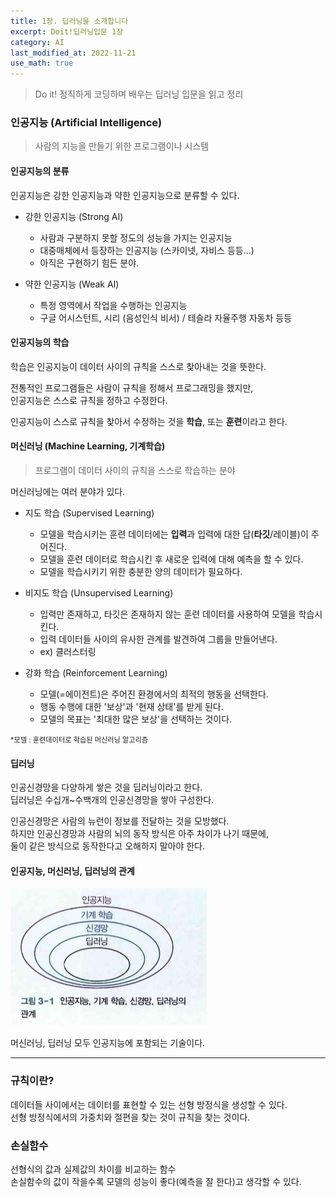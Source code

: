 ```yaml
---
title: 1장. 딥러닝을 소개합니다
excerpt: Doit!딥러닝입문 1장
category: AI
last_modified_at: 2022-11-21
use_math: true
---
```

> Do it! 정직하게 코딩하며 배우는 딥러닝 입문을 읽고 정리

### 인공지능 (Artificial Intelligence)

> 사람의 지능을 만들기 위한 프로그램이나 시스템

#### 인공지능의 분류
인공지능은 강한 인공지능과 약한 인공지능으로 분류할 수 있다.

- 강한 인공지능 (Strong AI)
    - 사람과 구분하지 못할 정도의 성능을 가지는 인공지능
    - 대중매체에서 등장하는 인공지능 (스카이넷, 자비스 등등...)
    - 아직은 구현하기 힘든 분야.

- 약한 인공지능 (Weak AI)
    - 특정 영역에서 작업을 수행하는 인공지능 
    - 구글 어시스턴트, 시리 (음성인식 비서) / 테슬라 자율주행 자동차 등등  

#### 인공지능의 학습

학습은 인공지능이 데이터 사이의 규칙을 스스로 찾아내는 것을 뜻한다. 

전통적인 프로그램들은 사람이 규칙을 정해서 프로그래밍을 했지만,  
인공지능은 스스로 규칙을 정하고 수정한다.  

인공지능이 스스로 규칙을 찾아서 수정하는 것을 **학습**, 또는 **훈련**이라고 한다.

#### 머신러닝 (Machine Learning, 기계학습)
  
> 프로그램이 데이터 사이의 규칙을 스스로 학습하는 분야  

머신러닝에는 여러 분야가 있다.

- 지도 학습 (Supervised Learning)
    - 모델을 학습시키는 훈련 데이터에는 **입력**과 입력에 대한 답(**타깃**/레이블)이 주어진다.
    - 모델을 훈련 데이터로 학습시킨 후 새로운 입력에 대해 예측을 할 수 있다.
    - 모델을 학습시키기 위한 충분한 양의 데이터가 필요하다.

- 비지도 학습 (Unsupervised Learning)
    - 입력만 존재하고, 타깃은 존재하지 않는 훈련 데이터를 사용하여 모델을 학습시킨다.
    - 입력 데이터들 사이의 유사한 관계를 발견하여 그룹을 만들어낸다.
    - ex) 클러스터링

- 강화 학습 (Reinforcement Learning)
    - 모델(=에이전트)은 주어진 환경에서의 최적의 행동을 선택한다.
    - 행동 수행에 대한 '보상'과 '현재 상태'를 받게 된다.
    - 모델의 목표는 '최대한 많은 보상'을 선택하는 것이다.


<span style="font-size:80%">*모델 : 훈련데이터로 학습된 머신러닝 알고리즘</span>


#### 딥러닝

인공신경망을 다양하게 쌓은 것을 딥러닝이라고 한다.  
딥러닝은 수십개~수백개의 인공신경망을 쌓아 구성한다.  

인공신경망은 사람의 뉴런이 정보를 전달하는 것을 모방했다.  
하지만 인공신경망과 사람의 뇌의 동작 방식은 아주 차이가 나기 때문에,  
둘이 같은 방식으로 동작한다고 오해하지 말아야 한다.


#### 인공지능, 머신러닝, 딥러닝의 관계
![이미지](/assets/images/pages/AI/diagram.png)

머신러닝, 딥러닝 모두 인공지능에 포함되는 기술이다. 

---

### 규칙이란?
데이터들 사이에서는 데이터를 표현할 수 있는 선형 방정식을 생성할 수 있다.  
선형 방정식에서의 가중치와 절편을 찾는 것이 규칙을 찾는 것이다.  

### 손실함수
선형식의 값과 실제값의 차이를 비교하는 함수  
손실함수의 값이 작을수록 모델의 성능이 좋다(예측을 잘 한다)고 생각할 수 있다.  


